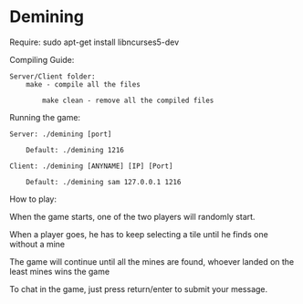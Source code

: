 # Demining

Require: sudo apt-get install libncurses5-dev 


Compiling Guide:

	Server/Client folder:
		make - compile all the files

	      	make clean - remove all the compiled files

Running the game:

	Server: ./demining [port]
	
		Default: ./demining 1216
		
	Client: ./demining [ANYNAME] [IP] [Port]
	
		Default: ./demining sam 127.0.0.1 1216



How to play:

When the game starts, one of the two players will randomly start.

When a player goes, he has to keep selecting a tile until he finds one without a mine

The game will continue until all the mines are found, whoever landed on the least mines wins the game


To chat in the game, just press return/enter to submit your message. 
